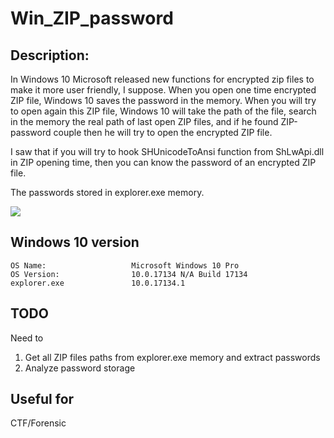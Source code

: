 # Win_ZIP_password

## Description:
In Windows 10 Microsoft released new functions for encrypted zip files to make it more user friendly, I suppose. When you open one time encrypted ZIP file, Windows 10 saves the password in the memory. When you will try to open again this ZIP file, Windows 10 will take the path of the file, search in the memory the real path of last open ZIP files, and if he found ZIP-password couple then he will try to open the encrypted ZIP file. 

I saw that if you will try to hook SHUnicodeToAnsi function from ShLwApi.dll in ZIP opening time, then you can know the password of an encrypted ZIP file. 

The passwords stored in explorer.exe memory.

![](https://github.com/vah13/hooker_ZIP_password/blob/master/hook2.gif)

## Windows 10 version
```
OS Name:                   Microsoft Windows 10 Pro
OS Version:                10.0.17134 N/A Build 17134
explorer.exe               10.0.17134.1
```

## TODO

Need to 
1. Get all ZIP files paths from explorer.exe memory and extract passwords
2. Analyze password storage

## Useful for
CTF/Forensic
